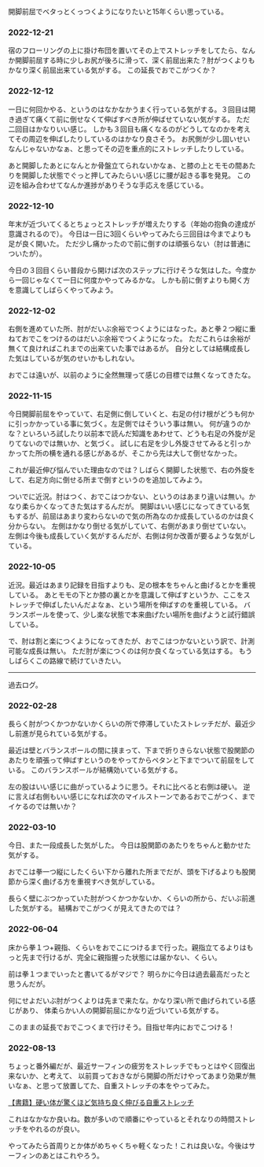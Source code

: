 開脚前屈でベタっとくっつくようになりたいと15年くらい思っている。

### 2022-12-21

宿のフローリングの上に掛け布団を置いてその上でストレッチをしてたら、なんか開脚前屈する時に少しお尻が後ろに滑って、深く前屈出来た？肘がつくよりもかなり深く前屈出来ている気がする。
この延長でおでこがつくか？

### 2022-12-12

一日に何回かやる、というのはなかなかうまく行っている気がする。３回目は開き過ぎて痛くて前に倒せなくて伸ばすべき所が伸ばせていない気がする。
ただ二回目はかなりいい感じ。
しかも３回目も痛くなるのがどうしてなのかを考えてその周辺を伸ばしたりしているのはかなり良さそう。
お尻側が少し固いせいなんじゃないかなぁ、と思ってその辺を重点的にストレッチしたりしている。

あと開脚したあとになんとか骨盤立てられないかなぁ、と膝の上とモモの間あたりを開脚した状態でぐっと押してみたらいい感じに腰が起きる事を発見。
この辺を組み合わせてなんか進捗がありそうな手応えを感じている。

### 2022-12-10

年末が近づいてくるとちょっとストレッチが増えたりする（年始の抱負の達成が意識されるので）。
今日は一日に3回くらいやってみたら三回目は今までよりも足が良く開いた。
ただ少し痛かったので前に倒すのは頑張らない（肘は普通についたが）。

今日の３回目くらい普段から開けば次のステップに行けそうな気はした。今度から一回じゃなくて一日に何度かやってみるかな。
しかも前に倒すよりも開く方を意識してしばらくやってみよう。

### 2022-12-02

右側を進めていた所、肘がだいぶ余裕でつくようにはなった。あと拳２つ縦に重ねておでこをつけるのはだいぶ余裕でつくようになった。
ただこれらは余裕が無くて良ければこれまでの出来ていた事ではあるが。
自分としては結構成長した気はしているが気のせいかもしれない。

おでこは遠いが、以前のように全然無理って感じの目標では無くなってきたな。

### 2022-11-15

今日開脚前屈をやっていて、右足側に倒していくと、右足の付け根がどうも何かに引っかかっている事に気づく。左足側ではそういう事は無い。
何が違うのかな？といろいろ試したり以前本で読んだ知識をあわせて、どうも右足の外旋が足りてないのでは無いか、と気づく。
試しに右足を少し外旋させてみると引っかかってた所の横を通れる感じがあるが、そこから先は大して倒せなかった。

これが最近伸び悩んでいた理由なのでは？しばらく開脚した状態で、右の外旋をして、右足方向に倒せる所まで倒すというのを追加してみよう。

ついでに近況。肘はつく、おでこはつかない、というのはあまり違いは無い。かなり柔らかくなってきた気はするんだが。
開脚はいい感じになってきている気もするが、前屈はあまり変わらないので気の所為なのか成長しているのかは良く分からない。
左側はかなり倒せる気がしていて、右側があまり倒せていない。左側は今後も成長していく気がするんだが、右側は何か改善が要るような気がしている。

### 2022-10-05

近況。最近はあまり記録を目指すよりも、足の根本をちゃんと曲げるとかを重視している。
あとモモの下とか膝の裏とかを意識して伸ばすというか、ここをストレッチで伸ばしたいんだよなぁ、という場所を伸ばすのを重視している。
バランスボールを使って、少し楽な状態で本来曲げたい場所を曲げようと試行錯誤している。

で、肘は割と楽につくようになってきたが、おでこはつかないという訳で、計測可能な成長は無い。
ただ肘が楽につくのは何か良くなっている気はする。
もうしばらくこの路線で続けていきたい。

----

過去ログ。

### 2022-02-28

長らく肘がつくかつかないかくらいの所で停滞していたストレッチだが、最近少し前進が見られている気がする。

最近は壁とバランスボールの間に挟まって、下まで折りきらない状態で股関節のあたりを頑張って伸ばすというのをやってからペタンと下までついて前屈をしている。
このバランスボールが結構効いている気がする。

左の股はいい感じに曲がっているように思う。それに比べると右側は硬い。
逆に言えば右側もいい感じになれば次のマイルストーンであるおでこがつく、までイケるのでは無いか？

### 2022-03-10

今日、また一段成長した気がした。
今日は股関節のあたりをちゃんと動かせた気がする。

おでこは拳一つ縦にしたくらい下から離れた所までだが、頭を下げるよりも股関節から深く曲げる方を重視すべき気がしている。

長らく壁にぶつかっていた肘がつくかつかないか、くらいの所から、だいぶ前進した気がする。
結構おでこがつくが見えてきたのでは？

### 2022-06-04

床から拳１つ+親指、くらいをおでこにつけるまで行った。親指立てるよりはもっと先まで行けるが、完全に親指握った状態には届かない、くらい。

前は拳１つまでいったと書いてるがマジで？
明らかに今日は過去最高だったと思うんだが。

何にせよだいぶ肘がつくよりは先まで来たな。かなり深い所で曲げられている感じがあり、
体柔らかい人の開脚前屈にかなり近づいている気がする。

このままの延長でおでこつくまで行けそう。目指せ年内におでこつける！

### 2022-08-13

ちょっと番外編だが、最近サーフィンの疲労をストレッチでもっとはやく回復出来ないか、と考えて、
以前買っておきながら開脚の所だけやってあまり効果が無いなぁ、と思って放置してた、自重ストレッチの本をやってみた。

[【書籍】硬い体が驚くほど気持ち良く伸びる自重ストレッチ](【書籍】硬い体が驚くほど気持ち良く伸びる自重ストレッチ.md)

これはなかなか良いね。数が多いので順番にやっているとそれなりの時間ストレッチをやれるのが良い。

やってみたら首周りとか体がめちゃくちゃ軽くなった！これは良いな。今後はサーフィンのあとはこれやろう。